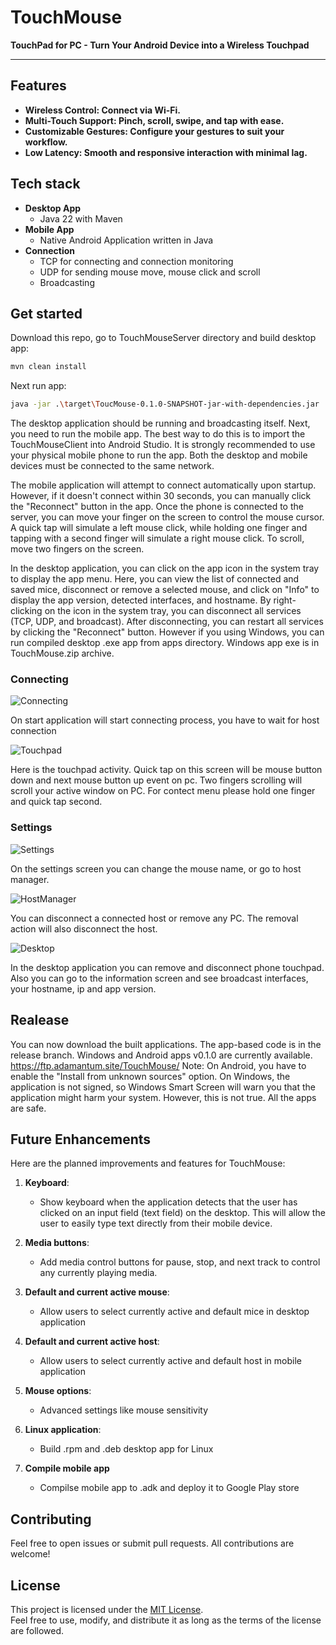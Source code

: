 # TouchMouse
**TouchPad for PC - Turn Your Android Device into a Wireless Touchpad**

___

## Features

- **Wireless Control: Connect via Wi-Fi.**
- **Multi-Touch Support: Pinch, scroll, swipe, and tap with ease.**
- **Customizable Gestures: Configure your gestures to suit your workflow.**
- **Low Latency: Smooth and responsive interaction with minimal lag.**

## Tech stack
- **Desktop App**
    - Java 22 with Maven
- **Mobile App**
  - Native Android Application written in Java
- **Connection**
    - TCP for connecting and connection monitoring
    - UDP for sending mouse move, mouse click and scroll
    - Broadcasting 

## Get started
Download this repo, go to TouchMouseServer directory and build desktop app:
```bash
mvn clean install
```
Next run app:

```bash
java -jar .\target\ToucMouse-0.1.0-SNAPSHOT-jar-with-dependencies.jar
```
The desktop application should be running and broadcasting itself. Next, you need to run the mobile app. The best way to do this is to import the TouchMouseClient into Android Studio. It is strongly recommended to use your physical mobile phone to run the app. Both the desktop and mobile devices must be connected to the same network.

The mobile application will attempt to connect automatically upon startup. However, if it doesn't connect within 30 seconds, you can manually click the "Reconnect" button in the app. Once the phone is connected to the server, you can move your finger on the screen to control the mouse cursor. A quick tap will simulate a left mouse click, while holding one finger and tapping with a second finger will simulate a right mouse click. To scroll, move two fingers on the screen.

In the desktop application, you can click on the app icon in the system tray to display the app menu. Here, you can view the list of connected and saved mice, disconnect or remove a selected mouse, and click on "Info" to display the app version, detected interfaces, and hostname. By right-clicking on the icon in the system tray, you can disconnect all services (TCP, UDP, and broadcast). After disconnecting, you can restart all services by clicking the "Reconnect" button.
However if you using Windows, you can run compiled desktop .exe app from apps directory. Windows app exe is in TouchMouse.zip archive.

### Connecting

![Connecting](screens/mobile/connecting_scaled.jpg)

On start application will start connecting process, you have to wait for host connection

![Touchpad](screens/mobile/touchpad_scaled.jpg)

Here is the touchpad activity. Quick tap on this screen will be mouse button down and next mouse button up event on pc. Two fingers scrolling will scroll your active window on PC. For contect menu please hold one finger and quick tap second.

### Settings

![Settings](screens/mobile/settings_scaled.jpg)

On the settings screen you can change the mouse name, or go to host manager.

![HostManager](screens/mobile/host_manager_scaled.jpg)

You can disconnect a connected host or remove any PC. The removal action will also disconnect the host.

![Desktop](screens/desktop/desktop.png)

In the desktop application you can remove and disconnect phone touchpad. Also you can go to the information screen and see broadcast interfaces, your hostname, ip and app version.

## Realease
You can now download the built applications. The app-based code is in the release branch.  Windows and Android apps v0.1.0 are currently available.
https://ftp.adamantum.site/TouchMouse/
Note: On Android, you have to enable the "Install from unknown sources" option. On Windows, the application is not signed, so Windows Smart Screen will warn you that the application might harm your system. However, this is not true. All the apps are safe.


## Future Enhancements

Here are the planned improvements and features for TouchMouse:

1. **Keyboard**:
    -  Show keyboard when the application detects that the user has clicked on an input field (text field) on the desktop. This will allow the user to easily type text directly from their mobile device.

2. **Media buttons**:
    - Add media control buttons for pause, stop, and next track to control any currently playing media.

3. **Default and current active mouse**:
    - Allow users to select currently active and default mice in desktop application

4. **Default and current active host**:
    - Allow users to select currently active and default host in mobile application

5. **Mouse options**:
    - Advanced settings like mouse sensitivity

6. **Linux application**:
    - Build .rpm and .deb desktop app for Linux
7. **Compile mobile app**
    - Compilse mobile app to .adk and deploy it to Google Play store


## Contributing ##
Feel free to open issues or submit pull requests. All contributions are welcome!

## License

This project is licensed under the [MIT License](LICENSE).  
Feel free to use, modify, and distribute it as long as the terms of the license are followed.